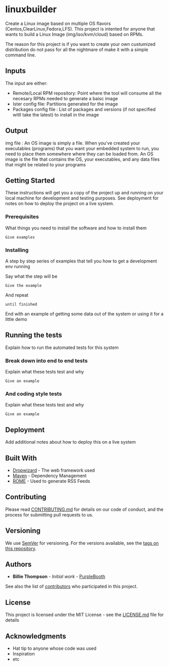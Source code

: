 # linuxbuilder

Create a Linux image based on multiple OS flavors (Centos,ClearLinux,Fedora,LFS). This project is intented for anyone that wants to build a Linux Image (img/iso/kvm/cloud) based on RPMs. 

The reason for this project is if you want to create your own custumized distribution do not pass for all the nightmare of make it with a simple command line. 

## Inputs

The input are either: 

* Remote/Local RPM repository: Point where the tool will consume all the necesary RPMs needed to generate a baisc image 
* Ister config file: Partitions generated for the image
* Packages config file : List of packages and versions (if not specified witll take the latest) to install in the image

## Output

img file : An OS image is simply a file. When you've created your executables (programs) that you want your embedded system to run, you need to place them somewhere where they can be loaded from. An OS image is the file that contains the OS, your executables, and any data files that might be related to your programs


## Getting Started

These instructions will get you a copy of the project up and running on your local machine for development and testing purposes. See deployment for notes on how to deploy the project on a live system.

### Prerequisites

What things you need to install the software and how to install them

```
Give examples
```

### Installing

A step by step series of examples that tell you how to get a development env running

Say what the step will be

```
Give the example
```

And repeat

```
until finished
```

End with an example of getting some data out of the system or using it for a little demo

## Running the tests

Explain how to run the automated tests for this system

### Break down into end to end tests

Explain what these tests test and why

```
Give an example
```

### And coding style tests

Explain what these tests test and why

```
Give an example
```

## Deployment

Add additional notes about how to deploy this on a live system

## Built With

* [Dropwizard](http://www.dropwizard.io/1.0.2/docs/) - The web framework used
* [Maven](https://maven.apache.org/) - Dependency Management
* [ROME](https://rometools.github.io/rome/) - Used to generate RSS Feeds

## Contributing

Please read [CONTRIBUTING.md](https://gist.github.com/PurpleBooth/b24679402957c63ec426) for details on our code of conduct, and the process for submitting pull requests to us.

## Versioning

We use [SemVer](http://semver.org/) for versioning. For the versions available, see the [tags on this repository](https://github.com/your/project/tags). 

## Authors

* **Billie Thompson** - *Initial work* - [PurpleBooth](https://github.com/PurpleBooth)

See also the list of [contributors](https://github.com/your/project/contributors) who participated in this project.

## License

This project is licensed under the MIT License - see the [LICENSE.md](LICENSE.md) file for details

## Acknowledgments

* Hat tip to anyone whose code was used
* Inspiration
* etc

